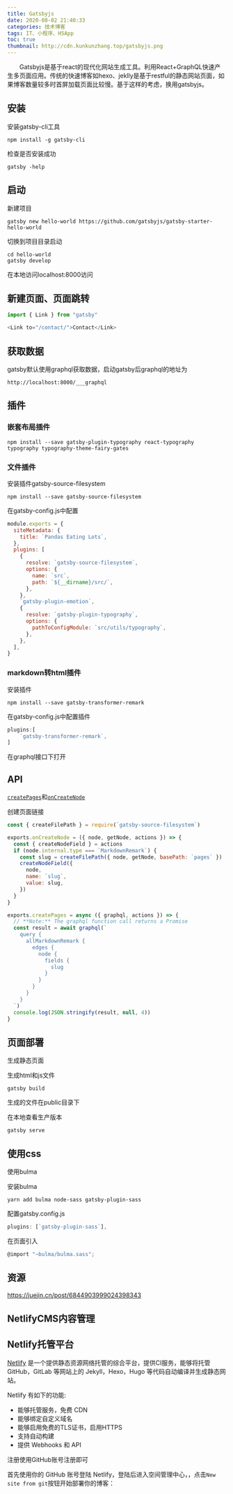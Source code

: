 ```yaml
---
title: Gatsbyjs
date: 2020-08-02 21:40:33
categories: 技术博客
tags: IT、小程序、H5App
toc: true
thumbnail: http://cdn.kunkunzhang.top/gatsbyjs.png
---
```


　　Gatsbyjs是基于react的现代化网站生成工具。利用React+GraphQL快速产生多页面应用。传统的快速博客如hexo、jeklly是基于restful的静态网站页面，如果博客数量较多时首屏加载页面比较慢。基于这样的考虑，换用gatsbyjs。

<!--more-->   

## 安装

安装gatsby-cli工具

```npm
npm install -g gatsby-cli
```

检查是否安装成功

```gatsby
gatsby -help
```

## 启动

新建项目

```gas
gatsby new hello-world https://github.com/gatsbyjs/gatsby-starter-hello-world
```

切换到项目目录启动

```gas
cd hello-world
gatsby develop
```

在本地访问localhost:8000访问

## 新建页面、页面跳转



```javascript
import { Link } from "gatsby"

<Link to="/contact/">Contact</Link>
```





## 获取数据

gatsby默认使用graphql获取数据，启动gatsby后graphql的地址为

```gas
http://localhost:8000/___graphql
```



## 插件

### 嵌套布局插件



```shell
npm install --save gatsby-plugin-typography react-typography typography typography-theme-fairy-gates
```





### 文件插件

安装插件gatsby-source-filesystem

```shell
npm install --save gatsby-source-filesystem
```

在gatsby-config.js中配置

```js
module.exports = {
  siteMetadata: {
    title: `Pandas Eating Lots`,
  },
  plugins: [
    {
      resolve: `gatsby-source-filesystem`,
      options: {
        name: `src`,
        path: `${__dirname}/src/`,
      },
    },
    `gatsby-plugin-emotion`,
    {
      resolve: `gatsby-plugin-typography`,
      options: {
        pathToConfigModule: `src/utils/typography`,
      },
    },
  ],
}
```

### markdown转html插件

安装插件

```shell
npm install --save gatsby-transformer-remark
```

在gatsby-config.js中配置插件

```javascript
plugins:[
	`gatsby-transformer-remark`,  
]
```

在graphql接口下打开



## API

[`createPages`](https://www.gatsbyjs.cn/docs/node-apis/#createPages)和[`onCreateNode`](https://www.gatsbyjs.cn/docs/node-apis/#onCreateNode) 

创建页面链接

```javascript
const { createFilePath } = require(`gatsby-source-filesystem`)

exports.onCreateNode = ({ node, getNode, actions }) => {
  const { createNodeField } = actions
  if (node.internal.type === `MarkdownRemark`) {
    const slug = createFilePath({ node, getNode, basePath: `pages` })
    createNodeField({
      node,
      name: `slug`,
      value: slug,
    })
  }
}

exports.createPages = async ({ graphql, actions }) => {
  // **Note:** The graphql function call returns a Promise
  const result = await graphql(`
    query {
      allMarkdownRemark {
        edges {
          node {
            fields {
              slug
            }
          }
        }
      }
    }
  `)
  console.log(JSON.stringify(result, null, 4))
}
```



## 页面部署

生成静态页面

生成html和js文件

``` gas
gatsby build
```

生成的文件在public目录下

在本地查看生产版本

```gas
gatsby serve
```

## 使用css

使用bulma

安装bulma

```shell
yarn add bulma node-sass gatsby-plugin-sass
```

配置gatsby.config.js

```javascript
plugins: [`gatsby-plugin-sass`],
```

在页面引入

```jsx
@import "~bulma/bulma.sass";
```



## 资源

https://juejin.cn/post/6844903999024398343





## NetlifyCMS内容管理





## Netlify托管平台

[Netlify](https://link.zhihu.com/?target=https%3A//www.netlify.com/) 是一个提供静态资源网络托管的综合平台，提供CI服务，能够将托管 GitHub，GitLab 等网站上的 Jekyll，Hexo，Hugo 等代码自动编译并生成静态网站。

Netlify 有如下的功能:

- 能够托管服务，免费 CDN
- 能够绑定自定义域名
- 能够启用免费的TLS证书，启用HTTPS
- 支持自动构建
- 提供 Webhooks 和 API

注册使用GitHub账号注册即可

首先使用你的 GitHub 账号登陆 Netlify，登陆后进入空间管理中心，，点击`New site from git`按钮开始部署你的博客：





